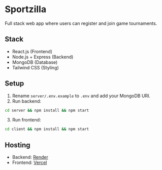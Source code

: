 # Sportzilla

Full stack web app where users can register and join game tournaments.

## Stack
- React.js (Frontend)
- Node.js + Express (Backend)
- MongoDB (Database)
- Tailwind CSS (Styling)

## Setup
1. Rename `server/.env.example` to `.env` and add your MongoDB URI.
2. Run backend:
```bash
cd server && npm install && npm start
```
3. Run frontend:
```bash
cd client && npm install && npm start
```

## Hosting
- Backend: [Render](https://render.com/)
- Frontend: [Vercel](https://vercel.com/)